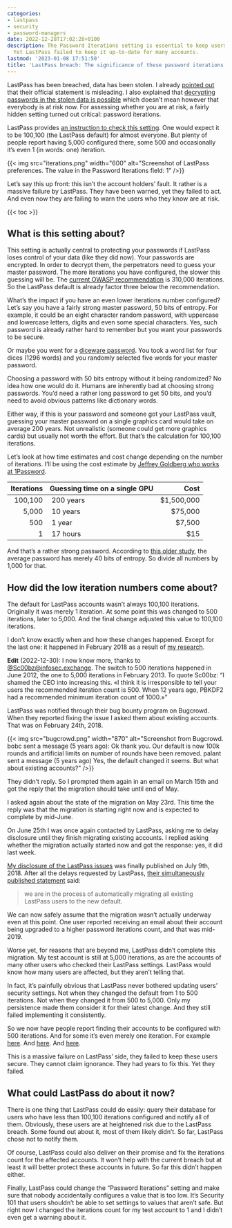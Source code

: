 ```yaml
---
categories:
- lastpass
- security
- password-managers
date: 2022-12-28T17:02:28+0100
description: The Password Iterations setting is essential to keep users’ data secure.
  Yet LastPass failed to keep it up-to-date for many accounts.
lastmod: '2023-01-08 17:51:50'
title: 'LastPass breach: The significance of these password iterations'
---
```


LastPass has been breached, data has been stolen. I already [pointed out](/2022/12/26/whats-in-a-pr-statement-lastpass-breach-explained/) that their official statement is misleading. I also explained that [decrypting passwords in the stolen data is possible](/2022/12/23/lastpass-has-been-breached-what-now/) which doesn’t mean however that everybody is at risk now. For assessing whether you are at risk, a fairly hidden setting turned out critical: password iterations.

LastPass provides [an instruction to check this setting](https://support.lastpass.com/help/how-do-i-change-my-password-iterations-for-lastpass). One would expect it to be 100,100 (the LastPass default) for almost everyone. But plenty of people report having 5,000 configured there, some 500 and occasionally it’s even 1 (in words: one) iteration.

{{< img src="iterations.png" width="600" alt="Screenshot of LastPass preferences. The value in the Password Iterations field: 1" />}}

Let’s say this up front: this isn’t the account holders’ fault. It rather is a massive failure by LastPass. They have been warned, yet they failed to act. And even now they are failing to warn the users who they know are at risk.

{{< toc >}}

## What is this setting about?

This setting is actually central to protecting your passwords if LastPass loses control of your data (like they did now). Your passwords are encrypted. In order to decrypt them, the perpetrators need to guess your master password. The more iterations you have configured, the slower this guessing will be. The [current OWASP recommendation](https://cheatsheetseries.owasp.org/cheatsheets/Password_Storage_Cheat_Sheet.html#pbkdf2) is 310,000 iterations. So the LastPass default is already factor three below the recommendation.

What’s the impact if you have an even lower iterations number configured? Let’s say you have a fairly strong master password, 50 bits of entropy. For example, it could be an eight character random password, with uppercase and lowercase letters, digits and even some special characters. Yes, such password is already rather hard to remember but you want your passwords to be secure.

Or maybe you went for a [diceware password](https://en.wikipedia.org/wiki/Diceware). You took a word list for four dices (1296 words) and you randomly selected five words for your master password.

Choosing a password with 50 bits entropy without it being randomized? No idea how one would do it. Humans are inherently bad at choosing strong passwords. You’d need a rather long password to get 50 bits, and you’d need to avoid obvious patterns like dictionary words.

Either way, if this is your password and someone got your LastPass vault, guessing your master password on a single graphics card would take on average 200 years. Not unrealistic (someone could get more graphics cards) but usually not worth the effort. But that’s the calculation for 100,100 iterations.

Let’s look at how time estimates and cost change depending on the number of iterations. I’ll be using the cost estimate by [Jeffrey Goldberg who works at 1Password](https://ioc.exchange/@jpgoldberg/109589071740635270).

| Iterations | Guessing time on a single GPU | Cost      |
|-----------:|-------------------------------|----------:|
| 100,100    | &nbsp;200 years               | $1,500,000|
| 5,000      | &nbsp;10 years                | $75,000   |
| 500        | &nbsp;1 year                  | $7,500    |
| 1          | &nbsp;17 hours                | $15       |

And that’s a rather strong password. According to [this older study](https://www.microsoft.com/en-us/research/wp-content/uploads/2006/11/www2007.pdf), the average password has merely 40 bits of entropy. So divide all numbers by 1,000 for that.

## How did the low iteration numbers come about?

The default for LastPass accounts wasn’t always 100,100 iterations. Originally it was merely 1 iteration. At some point this was changed to 500 iterations, later to 5,000. And the final change adjusted this value to 100,100 iterations.

I don’t know exactly when and how these changes happened. Except for the last one: it happened in February 2018 as a result of [my research](/2018/07/09/is-your-lastpass-data-really-safe-in-the-encrypted-online-vault/#cracking-the-encryption).

**Edit** (2022-12-30): I now know more, thanks to [@Sc00bz@infosec.exchange](https://infosec.exchange/@sc00bz/109599415792124027). The switch to 500 iterations happened in June 2012, the one to 5,000 iterations in February 2013. To quote Sc00bz: “I shamed the CEO into increasing this. «I think it is irresponsible to tell your users the recommended iteration count is 500. When 12 years ago, PBKDF2 had a recommended minimum iteration count of 1000.»”

LastPass was notified through their bug bounty program on Bugcrowd. When they reported fixing the issue I asked them about existing accounts. That was on February 24th, 2018.

{{< img src="bugcrowd.png" width="870" alt="Screenshot from Bugcrowd. bobc sent a message (5 years ago): Ok thank you. Our default is now 100k rounds and artificial limits on number of rounds have been removed. palant sent a message (5 years ago) Yes, the default changed it seems. But what about existing accounts?" />}}

They didn’t reply. So I prompted them again in an email on March 15th and got the reply that the migration should take until end of May.

I asked again about the state of the migration on May 23rd. This time the reply was that the migration is starting right now and is expected to complete by mid-June.

On June 25th I was once again contacted by LastPass, asking me to delay disclosure until they finish migrating existing accounts. I replied asking whether the migration actually started now and got the response: yes, it did last week.

[My disclosure of the LastPass issues](/2018/07/09/is-your-lastpass-data-really-safe-in-the-encrypted-online-vault/) was finally published on July 9th, 2018. After all the delays requested by LastPass, [their simultaneously published statement](https://blog.lastpass.com/2018/07/lastpass-bugcrowd-update/) said:

> we are in the process of automatically migrating all existing LastPass users to the new default.

We can now safely assume that the migration wasn’t actually underway even at this point. One user reported receiving an email about their account being upgraded to a higher password iterations count, and that was mid-2019.

Worse yet, for reasons that are beyond me, LastPass didn’t complete this migration. My test account is still at 5,000 iterations, as are the accounts of many other users who checked their LastPass settings. LastPass would know how many users are affected, but they aren’t telling that.

In fact, it’s painfully obvious that LastPass never bothered updating users’ security settings. Not when they changed the default from 1 to 500 iterations. Not when they changed it from 500 to 5,000. Only my persistence made them consider it for their latest change. And they still failed implementing it consistently.

So we now have people report finding their accounts to be configured with 500 iterations. And for some it’s even merely one iteration. For example [here](https://social.treehouse.systems/@particles/109566045071178513). And [here](https://news.ycombinator.com/item?id=34152779). And [here](https://snabelen.no/@vegardlarsen/109575002998425618).

This is a massive failure on LastPass’ side, they failed to keep these users secure. They cannot claim ignorance. They had years to fix this. Yet they failed.

## What could LastPass do about it now?

There is one thing that LastPass could do easily: query their database for users who have less than 100,100 iterations configured and notify all of them. Obviously, these users are at heightened risk due to the LastPass breach. Some found out about it, most of them likely didn’t. So far, LastPass chose not to notify them.

Of course, LastPass could also deliver on their promise and fix the iterations count for the affected accounts. It won’t help with the current breach but at least it will better protect these accounts in future. So far this didn’t happen either.

Finally, LastPass could change the “Password Iterations” setting and make sure that nobody accidentally configures a value that is too low. It’s Security 101 that users shouldn’t be able to set settings to values that aren’t safe. But right now I changed the iterations count for my test account to 1 and I didn’t even get a warning about it.